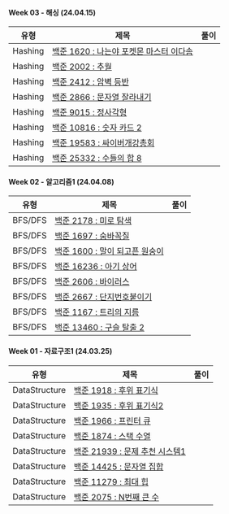 #### Week 03 - 해싱 (24.04.15)

| 유형    | 제목                                                                   | 풀이 |
| ------- | ---------------------------------------------------------------------- | :--: |
| Hashing | [백준 1620 : 나는야 포켓몬 마스터 이다솜](https://www.acmicpc.net/problem/1620)          |
| Hashing | [백준 2002 : 추월](https://www.acmicpc.net/problem/2002)           |
| Hashing | [백준 2412 : 암벽 등반](https://www.acmicpc.net/problem/2412) |
| Hashing | [백준 2866 : 문자열 잘라내기](https://www.acmicpc.net/problem/2866)      |
| Hashing | [백준 9015 : 정사각형](https://www.acmicpc.net/problem/9015)        |
| Hashing | [백준 10816 : 숫자 카드 2](https://www.acmicpc.net/problem/10816)           |
| Hashing | [백준 19583 : 싸이버개강총회](https://www.acmicpc.net/problem/19583)     |
| Hashing | [백준 25332 : 수들의 합 8](https://www.acmicpc.net/problem/25332)        |


#### Week 02 - 알고리즘1 (24.04.08)

| 유형    | 제목                                                                   | 풀이 |
| ------- | ---------------------------------------------------------------------- | :--: |
| BFS/DFS | [백준 2178 : 미로 탐색](https://www.acmicpc.net/problem/2178)          |
| BFS/DFS | [백준 1697 : 숨바꼭질](https://www.acmicpc.net/problem/1697)           |
| BFS/DFS | [백준 1600 : 말이 되고픈 원숭이](https://www.acmicpc.net/problem/1600) |
| BFS/DFS | [백준 16236 : 아기 상어](https://www.acmicpc.net/problem/16236)        |
| BFS/DFS | [백준 2606 : 바이러스](https://www.acmicpc.net/problem/2606)           |
| BFS/DFS | [백준 2667 : 단지번호붙이기](https://www.acmicpc.net/problem/2667)     |
| BFS/DFS | [백준 1167 : 트리의 지름](https://www.acmicpc.net/problem/1167)        |
| BFS/DFS | [백준 13460 : 구슬 탈출 2](https://www.acmicpc.net/problem/13460)      |


#### Week 01 - 자료구조1 (24.03.25)

| 유형          | 제목                                                                    | 풀이 |
| ------------- | ----------------------------------------------------------------------- | :--: |
| DataStructure | [백준 1918 : 후위 표기식](https://www.acmicpc.net/problem/1918)         |
| DataStructure | [백준 1935 : 후위 표기식2](https://www.acmicpc.net/problem/1935)        |
| DataStructure | [백준 1966 : 프린터 큐](https://www.acmicpc.net/problem/1966)           |
| DataStructure | [백준 1874 : 스택 수열](https://www.acmicpc.net/problem/1874)           |
| DataStructure | [백준 21939 : 문제 추천 시스템1](https://www.acmicpc.net/problem/21939) |
| DataStructure | [백준 14425 : 문자열 집합](https://www.acmicpc.net/problem/14425)       |
| DataStructure | [백준 11279 : 최대 힙](https://www.acmicpc.net/problem/11279)           |
| DataStructure | [백준 2075 : N번째 큰 수](https://www.acmicpc.net/problem/2075)         |